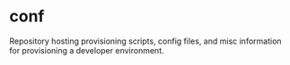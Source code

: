 # conf
Repository hosting provisioning scripts, config files, and misc information for
provisioning a developer environment.

